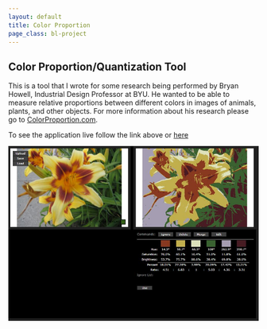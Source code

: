 ```yaml
---
layout: default
title: Color Proportion
page_class: bl-project
---
```


Color Proportion/Quantization Tool
----------------------------------

This is a tool that I wrote for some research being performed by Bryan Howell, Industrial Design Professor at BYU. He wanted to be able to measure relative proportions between different colors in images of animals, plants, and other objects. For more information about his research please go to [ColorProportion.com][color_pro_ext].

To see the application live follow the link above or [here][color_pro_large]

![image of image quanitization tool][color_pro_image]

[color_pro_ext]: http://www.ColorProportion.com
[color_pro_large]: /pages/projects/color_proportion_large.html
[color_pro_image]: /images/projects/color_proportion_preview.jpg
